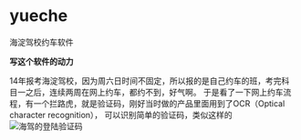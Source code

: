 # yueche
海淀驾校约车软件

**写这个软件的动力**

   14年报考海淀驾校，因为周六日时间不固定，所以报的是自己约车的班，考完科目一之后，连续两周在网上约车，都约不到，好气啊。
于是看了一下网上约车流程，有一个拦路虎，就是验证码，刚好当时做的产品里面用到了OCR（Optical character recognition），
可以识别简单的验证码，类似这样的![海驾的登陆验证码](http://haijia.bjxueche.net/tools/CreateCode.ashx?key=ImgCode&random=0.4004024330433442)
